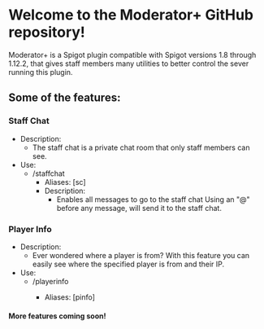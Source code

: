 # Welcome to the Moderator+ GitHub repository!
Moderator+ is a Spigot plugin compatible with Spigot versions 1.8 through 1.12.2, that gives staff members many utilities to better control the sever running this plugin.

## Some of the features:

### Staff Chat
  * Description:
    * The staff chat is a private chat room that only staff members can see.
  * Use:
    * /staffchat
       * Aliases: [sc]
       * Description:
           * Enables all messages to go to the staff chat
  Using an "@" before any message, will send it to the staff chat.
  
### Player Info 
  * Description:
    * Ever wondered where a player is from? With this feature you can easily see where the specified player is from and their IP. 
  * Use:
    * /playerinfo <Player>
       * Aliases: [pinfo]
  
  #### More features coming soon! 
